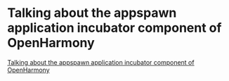 # Talking about the appspawn application incubator component of OpenHarmony
[Talking about the appspawn application incubator component of OpenHarmony](https://aiwithcloud.com/2022/09/16/talking_about_the_appspawn_application_incubator_component_of_openharmony/)